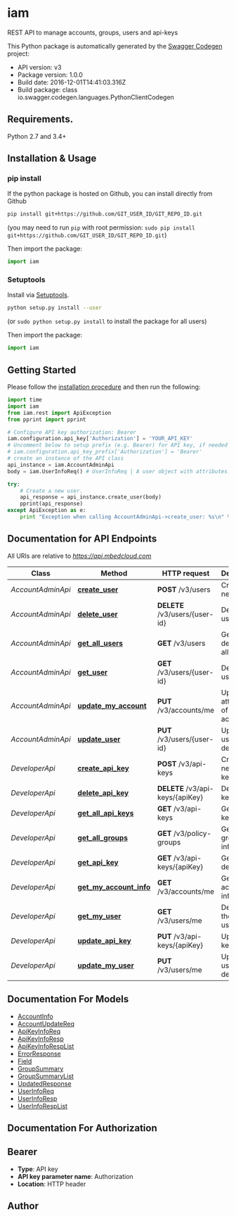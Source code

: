 # iam
REST API to manage accounts, groups, users and api-keys

This Python package is automatically generated by the [Swagger Codegen](https://github.com/swagger-api/swagger-codegen) project:

- API version: v3
- Package version: 1.0.0
- Build date: 2016-12-01T14:41:03.316Z
- Build package: class io.swagger.codegen.languages.PythonClientCodegen

## Requirements.

Python 2.7 and 3.4+

## Installation & Usage
### pip install

If the python package is hosted on Github, you can install directly from Github

```sh
pip install git+https://github.com/GIT_USER_ID/GIT_REPO_ID.git
```
(you may need to run `pip` with root permission: `sudo pip install git+https://github.com/GIT_USER_ID/GIT_REPO_ID.git`)

Then import the package:
```python
import iam 
```

### Setuptools

Install via [Setuptools](http://pypi.python.org/pypi/setuptools).

```sh
python setup.py install --user
```
(or `sudo python setup.py install` to install the package for all users)

Then import the package:
```python
import iam
```

## Getting Started

Please follow the [installation procedure](#installation--usage) and then run the following:

```python
import time
import iam
from iam.rest import ApiException
from pprint import pprint

# Configure API key authorization: Bearer
iam.configuration.api_key['Authorization'] = 'YOUR_API_KEY'
# Uncomment below to setup prefix (e.g. Bearer) for API key, if needed
# iam.configuration.api_key_prefix['Authorization'] = 'Bearer'
# create an instance of the API class
api_instance = iam.AccountAdminApi
body = iam.UserInfoReq() # UserInfoReq | A user object with attributes.

try:
    # Create a new user.
    api_response = api_instance.create_user(body)
    pprint(api_response)
except ApiException as e:
    print "Exception when calling AccountAdminApi->create_user: %s\n" % e

```

## Documentation for API Endpoints

All URIs are relative to *https://api.mbedcloud.com*

Class | Method | HTTP request | Description
------------ | ------------- | ------------- | -------------
*AccountAdminApi* | [**create_user**](docs/AccountAdminApi.md#create_user) | **POST** /v3/users | Create a new user.
*AccountAdminApi* | [**delete_user**](docs/AccountAdminApi.md#delete_user) | **DELETE** /v3/users/{user-id} | Delete a user.
*AccountAdminApi* | [**get_all_users**](docs/AccountAdminApi.md#get_all_users) | **GET** /v3/users | Get the details of all users.
*AccountAdminApi* | [**get_user**](docs/AccountAdminApi.md#get_user) | **GET** /v3/users/{user-id} | Details of a user.
*AccountAdminApi* | [**update_my_account**](docs/AccountAdminApi.md#update_my_account) | **PUT** /v3/accounts/me | Updates attributes of the account.
*AccountAdminApi* | [**update_user**](docs/AccountAdminApi.md#update_user) | **PUT** /v3/users/{user-id} | Update user details.
*DeveloperApi* | [**create_api_key**](docs/DeveloperApi.md#create_api_key) | **POST** /v3/api-keys | Create a new API key.
*DeveloperApi* | [**delete_api_key**](docs/DeveloperApi.md#delete_api_key) | **DELETE** /v3/api-keys/{apiKey} | Delete API key.
*DeveloperApi* | [**get_all_api_keys**](docs/DeveloperApi.md#get_all_api_keys) | **GET** /v3/api-keys | Get all API keys
*DeveloperApi* | [**get_all_groups**](docs/DeveloperApi.md#get_all_groups) | **GET** /v3/policy-groups | Get all group information.
*DeveloperApi* | [**get_api_key**](docs/DeveloperApi.md#get_api_key) | **GET** /v3/api-keys/{apiKey} | Get API key details.
*DeveloperApi* | [**get_my_account_info**](docs/DeveloperApi.md#get_my_account_info) | **GET** /v3/accounts/me | Get account info.
*DeveloperApi* | [**get_my_user**](docs/DeveloperApi.md#get_my_user) | **GET** /v3/users/me | Details of the current user.
*DeveloperApi* | [**update_api_key**](docs/DeveloperApi.md#update_api_key) | **PUT** /v3/api-keys/{apiKey} | Update API key details.
*DeveloperApi* | [**update_my_user**](docs/DeveloperApi.md#update_my_user) | **PUT** /v3/users/me | Update user details.


## Documentation For Models

 - [AccountInfo](docs/AccountInfo.md)
 - [AccountUpdateReq](docs/AccountUpdateReq.md)
 - [ApiKeyInfoReq](docs/ApiKeyInfoReq.md)
 - [ApiKeyInfoResp](docs/ApiKeyInfoResp.md)
 - [ApiKeyInfoRespList](docs/ApiKeyInfoRespList.md)
 - [ErrorResponse](docs/ErrorResponse.md)
 - [Field](docs/Field.md)
 - [GroupSummary](docs/GroupSummary.md)
 - [GroupSummaryList](docs/GroupSummaryList.md)
 - [UpdatedResponse](docs/UpdatedResponse.md)
 - [UserInfoReq](docs/UserInfoReq.md)
 - [UserInfoResp](docs/UserInfoResp.md)
 - [UserInfoRespList](docs/UserInfoRespList.md)


## Documentation For Authorization


## Bearer

- **Type**: API key
- **API key parameter name**: Authorization
- **Location**: HTTP header


## Author



